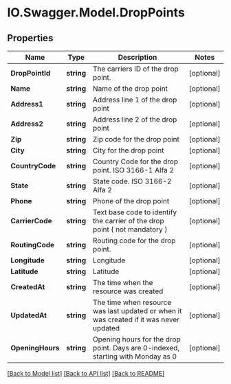 # IO.Swagger.Model.DropPoints
## Properties

Name | Type | Description | Notes
------------ | ------------- | ------------- | -------------
**DropPointId** | **string** | The carriers ID of the drop point. | [optional] 
**Name** | **string** | Name of the drop point | [optional] 
**Address1** | **string** | Address line 1 of the drop point | [optional] 
**Address2** | **string** | Address line 2 of the drop point | [optional] 
**Zip** | **string** | Zip code for the drop point | [optional] 
**City** | **string** | City for the drop point | [optional] 
**CountryCode** | **string** | Country Code for the drop point. ISO 3166-1 Alfa 2  | [optional] 
**State** | **string** | State code. ISO 3166-2 Alfa 2 | [optional] 
**Phone** | **string** | Phone of the drop point | [optional] 
**CarrierCode** | **string** | Text base code to identify the carrier of the drop point ( not mandatory ) | [optional] 
**RoutingCode** | **string** | Routing code for the drop point. | [optional] 
**Longitude** | **string** | Longitude | [optional] 
**Latitude** | **string** | Latitude | [optional] 
**CreatedAt** | **string** | The time when the resource was created | [optional] 
**UpdatedAt** | **string** | The time when resource was last updated or when it was created if it was never updated | [optional] 
**OpeningHours** | **string** | Opening hours for the drop point. Days are 0-indexed, starting with Monday as 0 | [optional] 

[[Back to Model list]](../README.md#documentation-for-models) [[Back to API list]](../README.md#documentation-for-api-endpoints) [[Back to README]](../README.md)

